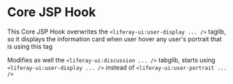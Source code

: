 # Core JSP Hook

This Core JSP Hook overwrites the `<liferay-ui:user-display ... />` taglib, so it displays the 
information card when user hover any user's portrait that is using this tag

Modifies as well the `<liferay-ui:discussion ... />` tabglib, starts using `<liferay-ui:user-display ... />` instead of `<liferay-ui:user-portrait ... />`
